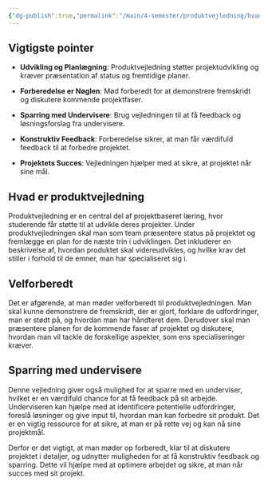 ```yaml
---
{"dg-publish":true,"permalink":"/main/4-semester/produktvejledning/hvad-er-produktvejledning/","title":"Hvad Er Produktvejledning","tags":["Systemudvikling","Produktvejledning"],"created":"2024-08-11T12:58:15.356+02:00"}
---
```



## Vigtigste pointer

- **Udvikling og Planlægning**: Produktvejledning støtter projektudvikling og
  kræver præsentation af status og fremtidige planer.

- **Forberedelse er Nøglen**: Mød forberedt for at demonstrere fremskridt og
  diskutere kommende projektfaser.

- **Sparring med Undervisere**: Brug vejledningen til at få feedback og
  løsningsforslag fra undervisere.

- **Konstruktiv Feedback**: Forberedelse sikrer, at man får værdifuld feedback
  til at forbedre projektet.

- **Projektets Succes**: Vejledningen hjælper med at sikre, at projektet når
  sine mål.

## Hvad er produktvejledning

Produktvejledning er en central del af projektbaseret læring, hvor studerende
får støtte til at udvikle deres projekter. Under produktvejledningen skal
man som team præsentere status på projektet og fremlægge en plan for de
næste trin i udviklingen. Det inkluderer en beskrivelse af, hvordan produktet
skal videreudvikles, og hvilke krav det stiller i forhold til de emner,
man har specialiseret sig i.

## Velforberedt

Det er afgørende, at man møder velforberedt til produktvejledningen. Man skal
kunne demonstrere de fremskridt, der er gjort, forklare de udfordringer, man
er stødt på, og hvordan man har håndteret dem. Derudover skal man præsentere
planen for de kommende faser af projektet og diskutere, hvordan man vil tackle
de forskellige aspekter, som ens specialiseringer kræver.

## Sparring med undervisere

Denne vejledning giver også mulighed for at sparre med en underviser, hvilket
er en værdifuld chance for at få feedback på sit arbejde. Underviseren kan
hjælpe med at identificere potentielle udfordringer, foreslå løsninger og give
input til, hvordan man kan forbedre sit produkt. Det er en vigtig ressource
for at sikre, at man er på rette vej og kan nå sine projektmål.

Derfor er det vigtigt, at man møder op forberedt, klar til at diskutere
projektet i detaljer, og udnytter muligheden for at få konstruktiv
feedback og sparring. Dette vil hjælpe med at optimere arbejdet og sikre,
at man når succes med sit projekt.
